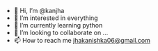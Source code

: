 - 👋 Hi, I’m @kanjha
- 👀 I’m interested in everything
- 🌱 I’m currently learning python
- 💞️ I’m looking to collaborate on ...
- 📫 How to reach me jhakanishka06@gmail.com

<!---
kanjha/kanjha is a ✨ special ✨ repository because its `README.md` (this file) appears on your GitHub profile.
You can click the Preview link to take a look at your changes.
--->
